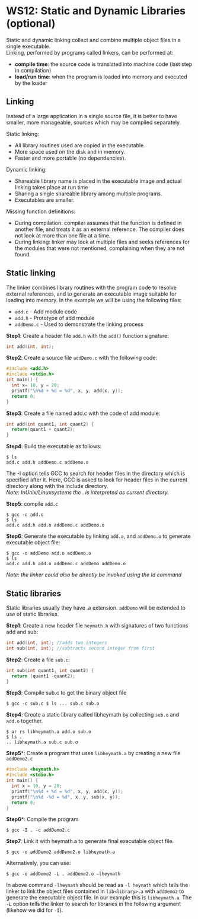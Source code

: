 # WS12: Static and Dynamic Libraries (optional)
Static and dynamic linking collect and combine multiple object files in a single executable.  
Linking, performed by programs called linkers, can be performed at:
* **compile time**: the source code is translated into machine code (last step in compilation)
* **load/run time**: when the program is loaded into memory and executed by the loader

## Linking
Instead of a large application in a single source file, it is better to have smaller, more manageable, sources which may be compiled separately.

Static linking:
* All library routines used are copied in the executable.
* More space used on the disk and in memory.
* Faster and more portable (no dependencies).

Dynamic linking:
* Shareable library name is placed in the executable image and actual linking takes place at run time
* Sharing a single shareable library among multiple programs.
* Executables are smaller.

Missing function definitions:
* During compilation: compiler assumes that the function is defined in another file, and treats it as an external reference. The compiler does not look at more than one file at a time.
* During linking: linker may look at multiple files and seeks references for the modules that were not mentioned, complaining when they are not found.

## Static linking
The linker combines library routines with the program code to resolve external references, and to generate an executable image suitable for loading into memory. In the example we will be using the following files: 
* ```add.c``` - Add module code 
* ```add.h``` - Prototype of add module 
* ```addDemo.c``` - Used to demonstrate the linking process

**Step1**: Create a header file ```add.h``` with the ```add()``` function signature:
```c
int add(int, int);
```
**Step2**: Create a source file ```addDemo.c``` with the following code: 
```c
#include <add.h> 
#include <stdio.h> 
int main() { 
  int x= 10, y = 20;
  printf("\n%d + %d = %d", x, y, add(x, y));
  return 0;
}
```
**Step3**: Create a file named add.c with the code of add module: 
```c
int add(int quant1, int quant2) {
  return(quant1 + quant2);
}
```
**Step4**: Build the executable as follows: 
```$ gcc -I . -c addDemo.c 
$ ls 
add.c add.h addDemo.c addDemo.o 
```
The -I option tells GCC to search for header files in the directory which is specified after it. Here, GCC is asked to look for header files in the current directory along with the include directory.  
*Note: InUnix/Linuxsystems the . is interpreted as current directory.*

**Step5**: compile ```add.c``` 
```
$ gcc -c add.c 
$ ls 
add.c add.h add.o addDemo.c addDemo.o 
```
**Step6**: Generate the executable by linking ```add.o```, and ```addDemo.o``` to generate executable object file: 
```
$ gcc -o addDemo add.o addDemo.o 
$ ls 
add.c add.h add.o addDemo.c addDemo addDemo.o 
```
*Note: the linker could also be directly be invoked using the ld command*

## Static libraries
Static libraries usually they have .a extension. ```addDemo``` will be extended to use of static libraries. 

**Step1**: Create a new header file ```heymath.h``` with signatures of two functions add and sub: 
```c
int add(int, int); //adds two integers 
int sub(int, int); //subtracts second integer from first 
```

**Step2**: Create a file ```sub.c```: 
```c
int sub(int quant1, int quant2) { 
  return (quant1 -quant2);
}
```

**Step3**: Compile sub.c to get the binary object file 
```
$ gcc -c sub.c $ ls ... sub.c sub.o
```

**Step4**: Create a static library called libheymath by collecting ```sub.o``` and ```add.o``` together. 
```
$ ar rs libheymath.a add.o sub.o 
$ ls .
.. libheymath.a sub.c sub.o 
```

**Step5***: Create a program that uses ```libheymath.a``` by creating a new file ```addDemo2.c```
```c
#include <heymath.h> 
#include <stdio.h> 
int main() {
  int x = 10, y = 20; 
  printf("\n%d + %d = %d", x, y, add(x, y));
  printf("\n%d -%d = %d", x, y, sub(x, y)); 
  return 0; 
}
```

**Step6***: Compile the program 
```
$ gcc -I . -c addDemo2.c
```

**Step7**: Link it with heymath.a to generate final executable object file.
```
$ gcc -o addDemo2 addDemo2.o libheymath.a 
```
Alternatively, you can use: 
```
$ gcc -o addDemo2 -L . addDemo2.o –lheymath
```
In above command ```-lheymath``` should be read as ```-l heymath``` which tells the linker to link the object files contained in ```lib<library>.a``` with ```addDemo2``` to generate the executable object file. In our example this is ```libheymath.a```. The ```-L``` option tells the linker to search for libraries in the following argument (likehow we did for ```-I```).
